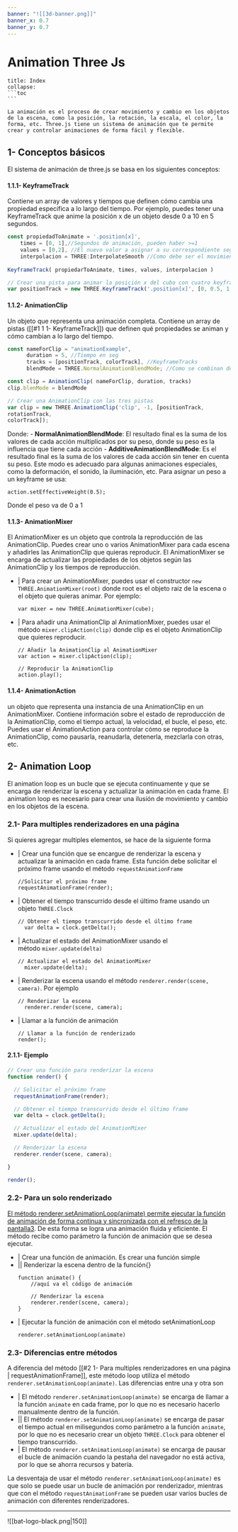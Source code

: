 ```yaml
---
banner: "![[3d-banner.png]]"
banner_x: 0.7
banner_y: 0.7
---
```


# Animation Three Js 
````ad-info
title: Index
collapse: 
```toc
```

````

````ad-abstract
La animación es el proceso de crear movimiento y cambio en los objetos de la escena, como la posición, la rotación, la escala, el color, la forma, etc. Three.js tiene un sistema de animación que te permite crear y controlar animaciones de forma fácil y flexible.
````
## 1-  Conceptos básicos

El sistema de animación de three.js se basa en los siguientes conceptos:
#### 1.1.1-  **KeyframeTrack**
Contiene un array de valores y tiempos que definen cómo cambia una propiedad específica a lo largo del tiempo. Por ejemplo, puedes tener una KeyframeTrack que anime la posición x de un objeto desde 0 a 10 en 5 segundos.
```js file:"👾agregar KeyframeTrack" hl:6 error:
const propiedadToAnimate = '.position[x]',
	times = [0, 1],//Segundos de animación, pueden haber >=1 
	values = [0,2], //El nuevo valor a asignar a su correspondiente segundo. Dabe haber misma cantidad que times
	interpolacion = THREE:InterpolateSmooth //Como debe ser el movimiento entre keyframes
	
KeyframeTrack( propiedarToAnimate, times, values, interpolacion )

// Crear una pista para animar la posición x del cubo con cuatro keyframes
var positionTrack = new THREE.KeyframeTrack('.position[x]', [0, 0.5, 1, 1.5], [0, 2, -2, 0], THREE.InterpolateSmooth);
```

#### 1.1.2-  **AnimationClip**
Un objeto que representa una animación completa. Contiene un array de pistas ([[#1 1 1- KeyframeTrack]]) que definen qué propiedades se animan y cómo cambian a lo largo del tiempo. 
```js file:"👾agregar AnimationClip" hl:6,7 error:
const nameForClip = "animationExample",
	  duration = 5, //Tiempo en seg
	  tracks = [positionTrack, colorTrack], //KeyframeTracks
	  blendMode = THREE.NormalAnimationBlendMode; //Como se combinan dos o mas animaciones 

const clip = AnimationClip( nameForClip, duration, tracks)
clip.blenMode = blendMode

// Crear una AnimationClip con las tres pistas
var clip = new THREE.AnimationClip('clip', -1, [positionTrack,
rotationTrack,
colorTrack]);
```

Donde: 
	- **NormalAnimationBlendMode**: El resultado final es la suma de los valores de cada acción multiplicados por su peso, donde su peso es la influencia que tiene cada acción
	- **AdditiveAnimationBlendMode**:  Es el resultado final es la suma de los valores de cada acción sin tener en cuenta su peso. Este modo es adecuado para algunas animaciones especiales, como la deformación, el sonido, la iluminación, etc.
Para asignar un peso a un keyframe se usa: 
```
action.setEffectiveWeight(0.5);
```
Donde el peso va de 0 a 1

#### 1.1.3-  **AnimationMixer**
El AnimationMixer es un objeto que controla la reproducción de las AnimationClip. Puedes crear uno o varios AnimationMixer para cada escena y añadirles las AnimationClip que quieras reproducir. El AnimationMixer se encarga de actualizar las propiedades de los objetos según las AnimationClip y los tiempos de reproducción.
- | Para crear un AnimationMixer, puedes usar el constructor `new THREE.AnimationMixer(root)` donde root es el objeto raíz de la escena o el objeto que quieras animar. Por ejemplo:
	```
	var mixer = new THREE.AnimationMixer(cube);
	```
- | Para añadir una AnimationClip al AnimationMixer, puedes usar el método `mixer.clipAction(clip)` donde clip es el objeto AnimationClip que quieres reproducir.
	```
	// Añadir la AnimationClip al AnimationMixer
	var action = mixer.clipAction(clip);
	
	// Reproducir la AnimationClip
	action.play();
	```


#### 1.1.4-  **AnimationAction**
un objeto que representa una instancia de una AnimationClip en un AnimationMixer. Contiene información sobre el estado de reproducción de la AnimationClip, como el tiempo actual, la velocidad, el bucle, el peso, etc. Puedes usar el AnimationAction para controlar cómo se reproduce la AnimationClip, como pausarla, reanudarla, detenerla, mezclarla con otras, etc.

## 2-  Animation Loop
El animation loop es un bucle que se ejecuta continuamente y que se encarga de renderizar la escena y actualizar la animación en cada frame. El animation loop es necesario para crear una ilusión de movimiento y cambio en los objetos de la escena.

### 2.1-  Para multiples renderizadores en una página
Si quieres agregar multiples elementos, se hace de la siguiente forma

- | Crear una función que se encargue de renderizar la escena y actualizar la animación en cada frame. Esta función debe solicitar el próximo frame usando el método `requestAnimationFrame`
	```
	//Solicitar el próximo frame
	requestAnimationFrame(render);
	```
- | Obtener el tiempo transcurrido desde el último frame usando un objeto `THREE.Clock`
	```
	// Obtener el tiempo transcurrido desde el último frame
	  var delta = clock.getDelta();
	```
- | Actualizar el estado del AnimationMixer usando el método `mixer.update(delta)`
	```
	// Actualizar el estado del AnimationMixer
	  mixer.update(delta);
	```
- | Renderizar la escena usando el método `renderer.render(scene, camera)`. Por ejemplo
	```
	// Renderizar la escena
	  renderer.render(scene, camera);
	```
- | Llamar  a la función de animación
	```
	// Llamar a la función de renderizado
	render();
	```

#### 2.1.1-  Ejemplo 
```js file:"👾Ejemplo de función de animación"hl:error:
// Crear una función para renderizar la escena
function render() {

  // Solicitar el próximo frame
  requestAnimationFrame(render);

  // Obtener el tiempo transcurrido desde el último frame
  var delta = clock.getDelta();

  // Actualizar el estado del AnimationMixer
  mixer.update(delta);

  // Renderizar la escena
  renderer.render(scene, camera);

}

render();
```


### 2.2-  Para un solo renderizado 
[El método renderer.setAnimationLoop(animate) permite ejecutar la función de animación de forma continua y sincronizada con el refresco de la pantalla](https://www.youtube.com/watch?v=B-E3lhbsLYE)[3](https://www.youtube.com/watch?v=B-E3lhbsLYE). De esta forma se logra una animación fluida y eficiente. El método recibe como parámetro la función de animación que se desea ejecutar.

- | Crear una función de animación. Es crear una función simple
- || Renderizar la escena dentro de la función{}
	```
	function animate() {
		//aquí va el código de animacióm
	
		// Renderizar la escena
		renderer.render(scene, camera);
	}
	```
- | Ejecutar la función de animación con el método setAnimationLoop
	```
	renderer.setAnimationLoop(animate)
	```
	

### 2.3-  Diferencias entre métodos
A diferencia del método [[#2 1- Para multiples renderizadores en una página | requestAnimationFrame]], este método loop utiliza el método `renderer.setAnimationLoop(animate)`. Las diferencias entre una y otra son
-  | El método `renderer.setAnimationLoop(animate)` se encarga de llamar a la función `animate` en cada frame, por lo que no es necesario hacerlo manualmente dentro de la función.
- ||  El método `renderer.setAnimationLoop(animate)` se encarga de pasar el tiempo actual en milisegundos como parámetro a la función `animate`, por lo que no es necesario crear un objeto `THREE.Clock` para obtener el tiempo transcurrido.
- |  El método `renderer.setAnimationLoop(animate)` se encarga de pausar el bucle de animación cuando la pestaña del navegador no está activa, por lo que se ahorra recursos y batería.

La desventaja de usar el método `renderer.setAnimationLoop(animate)` es que solo se puede usar un bucle de animación por renderizador, mientras que con el método `requestAnimationFrame` se pueden usar varios bucles de animación con diferentes renderizadores.
<hr class="finale">

![[bat-logo-black.png|150]]



